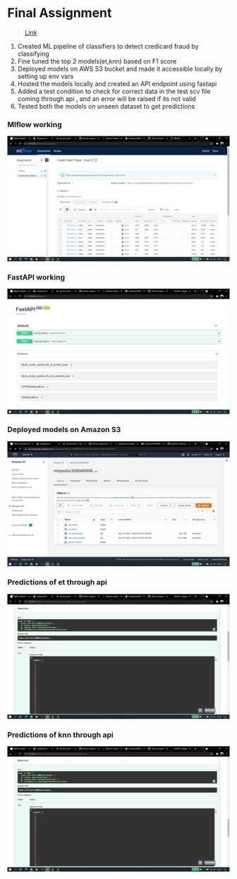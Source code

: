 # Final Assignment

> [Link](https://github.com/abhinavr11/MLOps_Assignment/tree/pycaret_expt2)

1. Created ML pipeline of classifiers to detect credicard fraud by classifying 
2. Fine tuned the top 2 models(et,knn) based on F1 score
3. Deployed models on AWS S3 bucket and made it accessible locally by setting up env vars
4. Hosted the models locally and created an API endpoint using fastapi 
5. Added a test condition to check for correct data in the test scv file coming through api , and an error will be raised if its not valid
6. Tested both the models on unseen dataset to get predictions

### Mlflow working
![check](img/1.png)


### FastAPI working
![check](img/2.png)


### Deployed models on Amazon S3
![check](img/3.png)


### Predictions of et through api
![check](img/et.png)


### Predictions of knn through api
![check](img/knn.png)
